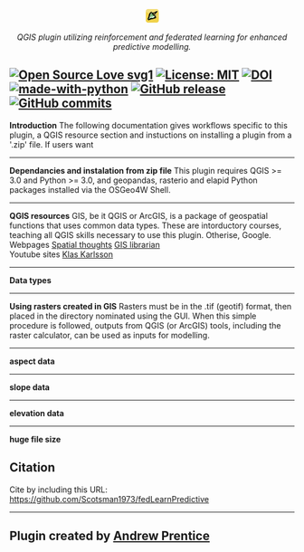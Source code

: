 <p align="center">
  <img src="images/icon.png" alt="predictive modelling logo"/>
</p>

<p align="center">
  <em>QGIS plugin utilizing reinforcement and federated learning for enhanced predictive modelling.</em>
</p>

[![Open Source Love svg1](https://badges.frapsoft.com/os/v1/open-source.svg?v=103)](https://github.com/ellerbrock/open-source-badges/)
[![License: MIT](https://img.shields.io/badge/license-MIT-blue.svg)](https://opensource.org/license/mit)
[![DOI](https://zenodo.org/badge/DOI/10.5281/zenodo.13160810.svg)](https://doi.org/10.5281/zenodo.13160810)
[![made-with-python](https://img.shields.io/badge/Made%20with-Python-ffd040.svg)](https://www.python.org/)
[![GitHub release](https://img.shields.io/github/release/Scotsman1973/archaeo_modelling.svg)](https://github.com/Scotsman1973/archaeo_modelling/releases)
[![GitHub commits](https://img.shields.io/github/commits-since/Scotsman1973/archaeo_modelling/v1.alpha.svg)](https://GitHub.com/Scotsman1973/archaeo_modelling/commit/)
---

**Introduction**
The following documentation gives workflows specific to this plugin, a QGIS resource section and instuctions on installing a plugin from a '.zip' file.  If users want 

---
**Dependancies and instalation from zip file**
This plugin requires QGIS >= 3.0 and Python >= 3.0, and geopandas, rasterio and elapid Python packages installed via the OSGeo4W Shell.

---
**QGIS resources**
GIS, be it QGIS or ArcGIS, is a package of geospatial functions that uses common data types.  These are intorductory courses, teaching all QGIS skills necessary to use this plugin.  Otherise, Google.
<br>
Webpages
[Spatial thoughts](https://courses.spatialthoughts.com/introduction-to-qgis.html)
[GIS librarian](https://www.geographyrealm.com/role-gis-librarians/)
<br>
Youtube sites
[Klas Karlsson](https://www.youtube.com/channel/UCxs7cfMwzgGZhtUuwhny4-Q)

---

**Data types**


---
**Using rasters created in GIS**
Rasters must be in the .tif (geotif) format, then placed in the directory nominated using the GUI.  When this simple procedure is followed, outputs from QGIS (or ArcGIS) tools, including the raster calculator, can be used as inputs for modelling.

---
**aspect data**


---
**slope data**


---
**elevation data**


---
**huge file size**

## Citation

Cite by including this URL: https://github.com/Scotsman1973/fedLearnPredictive

---

## Plugin created by [Andrew Prentice](https://digitalarchaeology.com.au)
